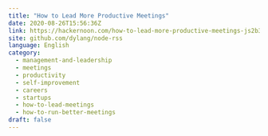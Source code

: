 ```yaml
---
title: "How to Lead More Productive Meetings"
date: 2020-08-26T15:56:36Z
link: https://hackernoon.com/how-to-lead-more-productive-meetings-js2b3u53?source=rss&utm_medium=RSS&utm_source=news.12bit.vn
site: github.com/dylang/node-rss
language: English
category:
  - management-and-leadership
  - meetings
  - productivity
  - self-improvement
  - careers
  - startups
  - how-to-lead-meetings
  - how-to-run-better-meetings
draft: false
---
```

